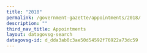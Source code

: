 ```yaml
---
title: "2018"
permalink: /government-gazette/appointments/2018/
description: ""
third_nav_title: Appointments
layout: datagovsg-search
datagovsg-id: d_dda3ab0c3ae50d54592f76922a73dc59
---
```

